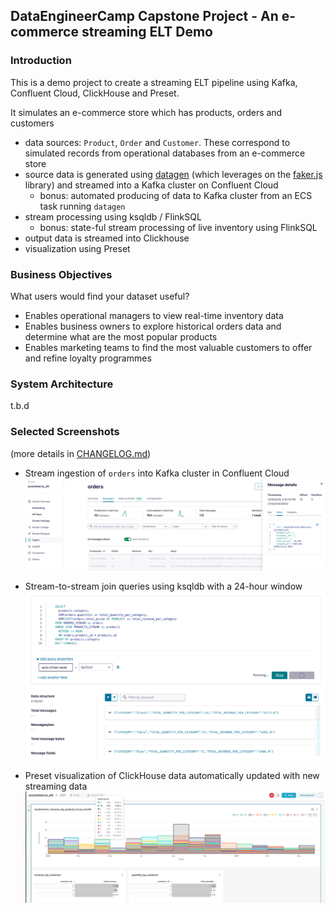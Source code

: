 ## DataEngineerCamp Capstone Project - An e-commerce streaming ELT Demo

### Introduction
This is a demo project to create a streaming ELT pipeline using Kafka, Confluent Cloud, ClickHouse and Preset.

It simulates an e-commerce store which has products, orders and customers
- data sources: `Product`, `Order` and `Customer`. These correspond to simulated records from operational databases from an e-commerce store
- source data is generated using [datagen](https://github.com/MaterializeInc/datagen) (which leverages on the [faker.js](https://fakerjs.dev/) library) and streamed into a Kafka cluster on Confluent Cloud
  - bonus: automated producing of data to Kafka cluster from an ECS task running `datagen`
- stream processing using ksqldb / FlinkSQL
  - bonus: state-ful stream processing of live inventory using FlinkSQL
- output data is streamed into Clickhouse
- visualization using Preset

### Business Objectives
What users would find your dataset useful?
- Enables operational managers to view real-time inventory data
- Enables business owners to explore historical orders data and determine what are the most popular products
- Enables marketing teams to find the most valuable customers to offer and refine loyalty programmes

### System Architecture

t.b.d

### Selected Screenshots
(more details in [CHANGELOG.md](CHANGELOG.md))

- Stream ingestion of `orders` into Kafka cluster in Confluent Cloud
![images/ccloud_orders.png](images/ccloud_orders.png)

- Stream-to-stream join queries using ksqldb with a 24-hour window
![images/ksqldb_streaming_joins.png](images/ksqldb_streaming_joins.png)

- Preset visualization of ClickHouse data automatically updated with new streaming data
![images/preset_visualization_02.png](images/preset_visualization_02.png)
